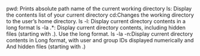pwd: Prints absolute path name of the current working directory
ls: Display the contents list of your current directory
cd:Changes the working directory to the user’s home directory.
ls -l: Display current directory contents in a long format
ls -la .*: Display current directory contents, including hidden files (starting with .). Use the long format.
ls -la -n:Display current directory contents in Long format, with user and group IDs displayed numerically and And hidden files (starting with .)
